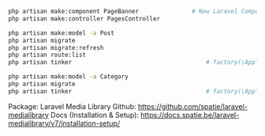 ```bash
php artisan make:component PageBanner 				# New Laravel Component
php artisan make:controller PagesController

php artisan make:model -a Post
php artisan migrate
php artisan migrate:refresh
php artisan route:list
php artisan tinker 										# factory(\App\Post::class, 12)->create();

php artisan make:model -a Category
php artisan migrate
php artisan tinker 										# factory(\App\Category::class, 8)->create();
```
Package: Laravel Media Library
Github: https://github.com/spatie/laravel-medialibrary
Docs (Installation & Setup): https://docs.spatie.be/laravel-medialibrary/v7/installation-setup/